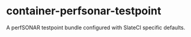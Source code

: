# container-perfsonar-testpoint
A perfSONAR testpoint bundle configured with SlateCI specific defaults.
